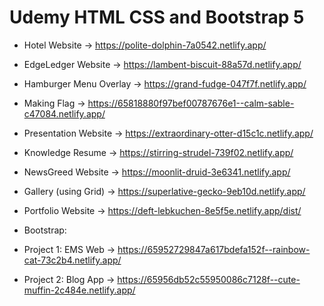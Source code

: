 # Udemy HTML CSS and Bootstrap 5

- Hotel Website -> https://polite-dolphin-7a0542.netlify.app/
- EdgeLedger Website -> https://lambent-biscuit-88a57d.netlify.app/
- Hamburger Menu Overlay -> https://grand-fudge-047f7f.netlify.app/
- Making Flag -> https://65818880f97bef00787676e1--calm-sable-c47084.netlify.app/
- Presentation Website -> https://extraordinary-otter-d15c1c.netlify.app/
- Knowledge Resume -> https://stirring-strudel-739f02.netlify.app/
- NewsGreed Website -> https://moonlit-druid-3e6341.netlify.app/
- Gallery (using Grid) -> https://superlative-gecko-9eb10d.netlify.app/
- Portfolio Website -> https://deft-lebkuchen-8e5f5e.netlify.app/dist/

- Bootstrap:

- Project 1: EMS Web -> https://65952729847a617bdefa152f--rainbow-cat-73c2b4.netlify.app/
- Project 2: Blog App -> https://65956db52c55950086c7128f--cute-muffin-2c484e.netlify.app/